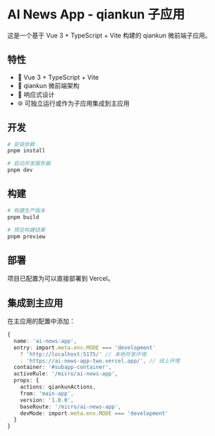 # AI News App - qiankun 子应用

这是一个基于 Vue 3 + TypeScript + Vite 构建的 qiankun 微前端子应用。

## 特性

- 🚀 Vue 3 + TypeScript + Vite
- 🔄 qiankun 微前端架构
- 📱 响应式设计
- 🌐 可独立运行或作为子应用集成到主应用

## 开发

```bash
# 安装依赖
pnpm install

# 启动开发服务器
pnpm dev
```

## 构建

```bash
# 构建生产版本
pnpm build

# 预览构建结果
pnpm preview
```

## 部署

项目已配置为可以直接部署到 Vercel。

## 集成到主应用

在主应用的配置中添加：

```typescript
{
  name: 'ai-news-app',
  entry: import.meta.env.MODE === 'development'
    ? 'http://localhost:5175/' // 本地开发环境
    : 'https://ai-news-app-two.vercel.app/', // 线上环境
  container: '#subapp-container',
  activeRule: '/micro/ai-news-app',
  props: {
    actions: qiankunActions,
    from: 'main-app',
    version: '1.0.0',
    baseRoute: '/micro/ai-news-app',
    devMode: import.meta.env.MODE === 'development'
  }
}